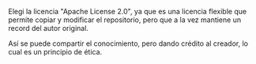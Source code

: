 Elegi la licencia "Apache License 2.0", ya que es una licencia flexible que permite
copiar y modificar el repositorio, pero que a la vez mantiene un record del autor 
original.

Así se puede compartir el conocimiento, pero dando crédito al creador, lo cual
es un principio de ética. 
